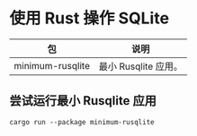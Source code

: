 # 使用 Rust 操作 SQLite

| 包               | 说明                 |
| ---------------- | -------------------- |
| minimum-rusqlite | 最小 Rusqlite 应用。 |

## 尝试运行最小 Rusqlite 应用

```shell
cargo run --package minimum-rusqlite
```
